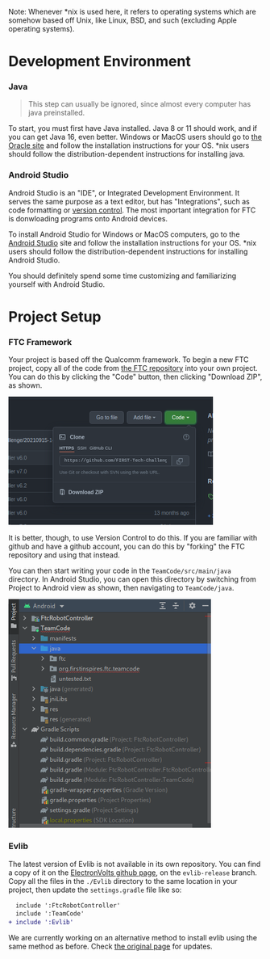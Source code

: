 Note: Whenever \*nix is used here, it refers to operating systems which are somehow based off Unix, like Linux, BSD, and such (excluding Apple operating systems).

# Development Environment

### Java

> This step can usually be ignored, since almost every computer has java preinstalled.

To start, you must first have Java installed. Java 8 or 11 should work, and if you can get Java 16, even better. Windows or MacOS users should go to [the Oracle site](https://www.oracle.com/java/technologies/downloads/) and follow the installation instructions for your OS. \*nix users should follow the distribution-dependent instructions for installing java.

### Android Studio

Android Studio is an "IDE", or Integrated Development Environment. It serves the same purpose as a text editor, but has "Integrations", such as code formatting or [version control](https://www.jetbrains.com/help/idea/version-control-integration.html). The most important integration for FTC is donwloading programs onto Android devices.

To install Android Studio for Windows or MacOS computers, go to the [Android Studio](https://developer.android.com/studio/) site and follow the installation instructions for your OS. \*nix users should follow the distribution-dependent instructions for installing Android Studio.

You should definitely spend some time customizing and familiarizing yourself with Android Studio.

# Project Setup

### FTC Framework

Your project is based off the Qualcomm framework. To begin a new FTC project, copy all of the code from [the FTC repository](https://github.com/FIRST-Tech-Challenge/FtcRobotController) into your own project. You can do this by clicking the "Code" button, then clicking "Download ZIP", as shown.

![Download from Github](./setup_github_download.png)

It is better, though, to use Version Control to do this. If you are familiar with github and have a github account, you can do this by "forking" the FTC repository and using that instead.

You can then start writing your code in the `TeamCode/src/main/java` directory.  In Android Studio, you can open this directory by switching from Project to Android view as shown, then navigating to `TeamCode/java`.

![Android project view](./setup_android_project_view.png)

### Evlib

The latest version of Evlib is not available in its own repository. You can find a copy of it on the [ElectronVolts github page](https://github.com/ftc7393/FtcRobotController), on the `evlib-release` branch. Copy all the files in the `./Evlib` directory to the same location in your project, then update the `settings.gradle` file like so:
```diff
  include ':FtcRobotController'
  include ':TeamCode'
+ include ':Evlib'
```

We are currently working on an alternative method to install evlib using the same method as before. Check [the original page](../evlib/Importing-Into-Your-Project.md) for updates.
